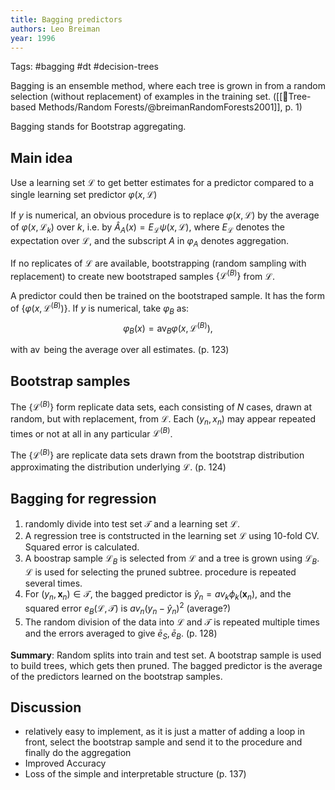 ```yaml
---
title: Bagging predictors
authors: Leo Breiman
year: 1996
---
```


Tags: #bagging #dt #decision-trees

Bagging is an ensemble method, where each tree is grown in from a random selection (without replacement) of examples in the training set. ([[🎄Tree-based Methods/Random Forests/@breimanRandomForests2001]], p. 1)

Bagging stands for Bootstrap aggregating.

## Main idea

Use a learning set $\mathcal{L}$ to get better estimates for a predictor compared to a single learning set predictor $\varphi(x, \mathcal{L})$

If $y$ is numerical, an obvious procedure is to replace $\varphi(x, \mathcal{L})$ by the average of $\varphi\left(x, \mathcal{L}_{k}\right)$ over $k$, i.e. by $\hat{A}_{A}(x)=E_{\mathcal{L}} \psi(x, \mathcal{L})$, where $E_{\mathcal{L}}$ denotes the expectation over $\mathcal{L}$, and the subscript $A$ in $\varphi_{A}$ denotes aggregation.

If no replicates of $\mathcal{L}$ are available, bootstrapping (random sampling with replacement) to create new bootstraped samples $\left\{\mathcal{L}^{(B)}\right\}$ from $\mathcal{L}$.

A predictor could then be trained on the bootstraped sample. It has the form of $\left\{\varphi\left(x, \mathcal{L}^{(B)}\right)\right\}$. If $y$ is numerical, take $\varphi_B$ as:
$$\varphi_{B}(x)=\operatorname{av}_{B} \varphi\left(x, \mathcal{L}^{(B)}\right),$$

with $\operatorname{av}$ being the average over all estimates. (p. 123)

## Bootstrap samples

The $\left\{\mathcal{L}^{(B)}\right\}$ form replicate data sets, each consisting of $N$ cases, drawn at random, but with replacement, from $\mathcal{L}$. Each $\left(y_{n}, x_{n}\right)$ may appear repeated times or not at all in any particular $\mathcal{L}^{(B)}$.

The $\left\{\mathcal{L}^{(B)}\right\}$ are replicate data sets drawn from the bootstrap distribution approximating the distribution underlying $\mathcal{L}$. (p. 124)


## Bagging for regression

1. randomly divide into test set $\mathcal{T}$ and a learning set $\mathcal{L}$.
2. A regression tree is contstructed in the learning set $\mathcal{L}$ using 10-fold CV. Squared error is calculated.
3. A boostrap sample $\mathcal{L}_B$ is selected from $\mathcal{L}$ and a tree is grown using $\mathcal{L}_B$. $\mathcal{L}$ is used for selecting the pruned subtree. procedure is repeated several times.
4. For $\left(y_{n}, \boldsymbol{x}_{n}\right) \in \mathcal{T}$, the bagged predictor is $\hat{y}_{n}=a v_{k} \phi_{k}\left(\boldsymbol{x}_{n}\right)$, and the squared error $e_{B}(\mathcal{L}, \mathcal{T})$ is $a v_{n}\left(y_{n}-\hat{y}_{n}\right)^{2}$ (average?)
5. The random division of the data into $\mathcal{L}$ and $\mathcal{T}$ is repeated multiple times and the errors averaged to give $\bar{e}_{S}, \bar{e}_{B}$. (p. 128)

**Summary**: Random splits into train and test set. A bootstrap sample is used to build trees, which gets then pruned. The bagged predictor is the average of the predictors learned on the bootstrap samples.

## Discussion

- relatively easy to implement, as it is just a matter of adding a loop in front, select the bootstrap sample and send it to the procedure and finally do the aggregation
- Improved Accuracy
- Loss of the simple and interpretable structure (p. 137)